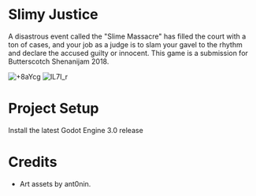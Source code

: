 # Slimy Justice
A disastrous event called the "Slime Massacre" has filled the court with a ton of cases, and your job as a judge is to slam your gavel to the rhythm and declare the accused guilty or innocent. This game is a submission for Butterscotch Shenanijam 2018.

![+8aYcg](https://github.com/NoodleSushi/Slimy-Justice/assets/34954180/5294e048-274f-4936-b756-56c34d531639)
![lL7I_r](https://github.com/NoodleSushi/Slimy-Justice/assets/34954180/8990618c-6eda-4e10-9404-d1e51b4b5142)

# Project Setup
Install the latest Godot Engine 3.0 release

# Credits
- Art assets by ant0nin.
